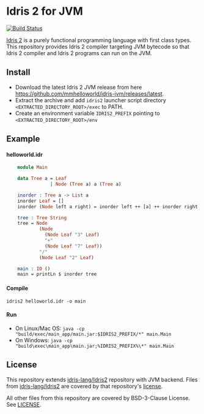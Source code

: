 Idris 2 for JVM
============
[![Build Status](https://github.com/mmhelloworld/idris-jvm/actions/workflows/install.yml/badge.svg)](https://github.com/mmhelloworld/idris-jvm/actions/workflows/install.yml)

[Idris 2](https://idris-lang.org/) is a purely functional programming language
with first class types. This repository provides Idris 2 compiler targeting JVM bytecode so that Idris 2 compiler and Idris 2 programs can run on the JVM.

## Install

* Download the latest Idris 2 JVM release from here https://github.com/mmhelloworld/idris-jvm/releases/latest.
* Extract the archive and add `idris2` launcher script directory `<EXTRACTED_DIRECTORY_ROOT>/exec` to PATH.
* Create an environment variable `IDRIS2_PREFIX` pointing to `<EXTRACTED_DIRECTORY_ROOT>/env`

## Example

#### helloworld.idr

```idris
    module Main

    data Tree a = Leaf
                | Node (Tree a) a (Tree a)

    inorder : Tree a -> List a
    inorder Leaf = []
    inorder (Node left a right) = inorder left ++ [a] ++ inorder right

    tree : Tree String
    tree = Node
            (Node
              (Node Leaf "3" Leaf)
              "+"
              (Node Leaf "7" Leaf))
            "/"
            (Node Leaf "2" Leaf)

    main : IO ()
    main = printLn $ inorder tree
```

#### Compile

`idris2 helloworld.idr -o main`

#### Run

* On Linux/Mac OS:  `java -cp "build/exec/main_app/main.jar:$IDRIS2_PREFIX/*" main.Main`
* On Windows:  `java -cp "build\exec\main_app\main.jar;%IDRIS2_PREFIX%\*" main.Main`

## License
This repository extends [idris-lang/Idris2](https://github.com/idris-lang/Idris2) repository with JVM backend. Files from [idris-lang/Idris2](https://github.com/idris-lang/Idris2) are covered by that repository's [license](https://github.com/idris-lang/Idris2/blob/main/LICENSE).

All other files from this repository are covered by BSD-3-Clause License. See [LICENSE](LICENSE).
